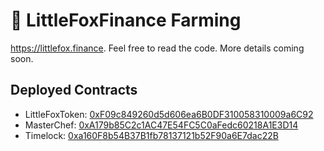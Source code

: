 # 🦊 LittleFoxFinance Farming

https://littlefox.finance. Feel free to read the code. More details coming soon.

## Deployed Contracts

- LittleFoxToken: [0xF09c849260d5d606ea6B0DF310058310009a6C92](https://bscscan.com/address/0xF09c849260d5d606ea6B0DF310058310009a6C92)
- MasterChef: [0xA179b85C2c1AC47E54FC5C0aFedc60218A1E3D14](https://bscscan.com/address/0xA179b85C2c1AC47E54FC5C0aFedc60218A1E3D14)
- Timelock: [0xa160F8b54B37B1fb78137121b52F90a6E7dac22B](https://bscscan.com/address/0xa160F8b54B37B1fb78137121b52F90a6E7dac22B)

